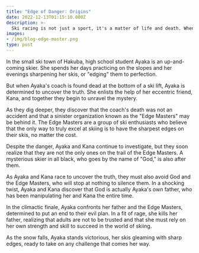 ```yaml
---
title: "Edge of Danger: Origins"
date: 2022-12-13T01:15:10.000Z
description: >-
  Ski racing is not just a sport, it's a matter of life and death. When Ayaka's coach is found dead, she discovers a dangerous secret society of skiers who will stop at nothing to have the sharpest edges on their skis. Join Ayaka and her friend Kana as they race against time to uncover the truth and stop the Edge Masters.
images: 
- /img/blog-edge-master.png
type: post
---
```


In the small ski town of Hakuba, high school student Ayaka is an up-and-coming skier. She spends her days practicing on the slopes and her evenings sharpening her skis, or "edging" them to perfection.

But when Ayaka's coach is found dead at the bottom of a ski lift, Ayaka is determined to uncover the truth. She enlists the help of her eccentric friend, Kana, and together they begin to unravel the mystery.

As they dig deeper, they discover that the coach's death was not an accident and that a sinister organization known as the "Edge Masters" may be behind it. The Edge Masters are a group of ski enthusiasts who believe that the only way to truly excel at skiing is to have the sharpest edges on their skis, no matter the cost.

Despite the danger, Ayaka and Kana continue to investigate, but they soon realize that they are not the only ones on the trail of the Edge Masters. A mysterious skier in all black, who goes by the name of "God," is also after them.

As Ayaka and Kana race to uncover the truth, they must also avoid God and the Edge Masters, who will stop at nothing to silence them. In a shocking twist, Ayaka and Kana discover that God is actually Ayaka's own father, who has been manipulating her and Kana the entire time.

In the climactic finale, Ayaka confronts her father and the Edge Masters, determined to put an end to their evil plan. In a fit of rage, she kills her father, realizing that adults are not to be trusted and that she must rely on her own strength and skill to succeed in the world of skiing.

As the snow falls, Ayaka stands victorious, her skis gleaming with sharp edges, ready to take on any challenge that comes her way.
